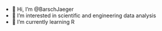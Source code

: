 - 👋 Hi, I’m @BarschJaeger
- 👀 I’m interested in scientific and engineering data analysis
- 🌱 I’m currently learning R

<!---
BarschJaeger/BarschJaeger is a ✨ special ✨ repository because its `README.md` (this file) appears on your GitHub profile.
You can click the Preview link to take a look at your changes.
--->
